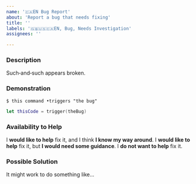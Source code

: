 ```yaml
---
name: '🇨🇦EN Bug Report'
about: 'Report a bug that needs fixing'
title: ''
labels: '🇬🇧🇺🇸🇨🇦EN, Bug, Needs Investigation'
assignees: ''

---
```


<!--
 Reminder:
 Have you searched to see if a related issue exists already?
 If one exists, please add your information there instead.
 -->

### Description

Such‐and‐such appears broken.

### Demonstration

```shell
$ this command •triggers "the bug"
```

```swift
let thisCode = trigger(theBug)
```

<!-- Or provide a link to a demonstration elsewhere. -->

### Availability to Help

<!-- Keep only one of the following lines. -->
I **would like to help** fix it, and I think **I know my way around**.
I **would like to help** fix it, but **I would need some guidance**.
I **do not want to help** fix it.

### Possible Solution

It might work to do something like...
